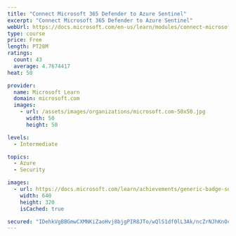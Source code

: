 ```yaml
---
title: "Connect Microsoft 365 Defender to Azure Sentinel"
excerpt: "Connect Microsoft 365 Defender to Azure Sentinel"
webUrl: https://docs.microsoft.com/en-us/learn/modules/connect-microsoft-defender-365-to-azure-sentinel/
type: course
price: Free
length: PT28M
ratings:
  count: 43
  average: 4.7674417
heat: 50

provider:
  name: Microsoft Learn
  domain: microsoft.com
  images:
    - url: /assets/images/organizations/microsoft.com-50x50.jpg
      width: 50
      height: 50

levels:
  - Intermediate

topics:
  - Azure
  - Security

images:
  - url: https://docs.microsoft.com/learn/achievements/generic-badge-social.png
    width: 640
    height: 320
    isCached: true

secured: "IDehkVgBBGmwCXMNKiZaoHvj8bjgPIR8JTo/wQlS1df0lL3Ak/ncZrNJhKnOcyYSKQMr4tkpyGhQZUAYoVvY86R/bdn4AiXqRbU+TJ0DANf/BjN4D4Ri57JQ8L00DgvOgrzmxiD8li666Lo6rQimHTMCRg/+r2tTcZcAWXUA9IIwX4Q2L5AvEg508xE6lbQTdzCXYQa4HZcA7vcOZPBL3IUBXV0vbw5eMrmXpENXGOvF3Xd+FkXyLvSqNKxilvwuJUrwuswAXHULWabM3Pjd3Ix2GZc/cZmJLNRfCkm+gH+uX/HD9CYLpxWhJ1YCJGMLYHLcAWuo6z8WN5eHoSc1HiTaT3vI6cB13dzDtXE8xVgzD582JSiBEGqyRftxzG7Nk4MMViEqDpfV2Sa2xrPuvvrZ+x7EZP0r2VOcFtXvYRI=;pDRk14p3LVszsUhe2cn3pA=="
---
```


